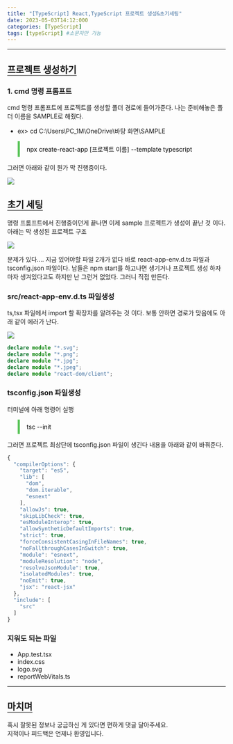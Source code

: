 ```yaml
---
title: "[TypeScript] React,TypeScript 프로젝트 생성&초기세팅"
date: 2023-05-03T14:12:000
categories: [TypeScript]
tags: [typeScript] #소문자만 가능
---
```


---

## <b style="border-bottom:2px solid gray">프로젝트 생성하기</b>

### <b>1. cmd 명령 프롬프트</b>

<span>cmd 명령 프롬프트에 프로젝트를 생성할 폴더 경로에 들어가준다. 나는 준비해놓은 폴더 이름을 SAMPLE로 해줬다.</span><br/>

- ex> cd C:\Users\PC_1M\OneDrive\바탕 화면\SAMPLE

<blockquote style="color:black; padding: 0.5rem 1rem; border-left: 5px solid #5cc55b;">
    <span>npx create-react-app [프로젝트 이름] --template typescript</span>
</blockquote>

<p>그러면 아래와 같이 뭔가 막 진행중이다.</p>

<img src="https://user-images.githubusercontent.com/88264006/235838814-467e3985-2f53-4ef8-b9c9-5f126e81c372.png"/>

## <b style="border-bottom:2px solid gray">초기 세팅</b>

<p>명령 프롬프트에서 진행중이던게 끝나면 이제 sample 프로젝트가 생성이 끝난 것 이다. 아래는 막 생성된 프로젝트 구조</p>

<img src="https://user-images.githubusercontent.com/88264006/235839385-31b50f92-e55d-47da-a5cb-ce3a989ebd80.png"/>

<p>문제가 있다.... 지금 있어야할 파일 2개가 없다 바로 react-app-env.d.ts 파일과 tsconfig.json 파일이다. 남들은 npm start를 하고나면 생기거나 프로젝트 생성 하자마자 생겨있다고도 하지만 난 그런거 없었다. 그러니 직접 만든다.</p>

### <b>src/react-app-env.d.ts 파일생성</b>

<p>ts,tsx 파일에서 import 할 확장자를 알려주는 것 이다. 보통 안하면 경로가 맞음에도 아래 같이 에러가 난다.</p>

<img src="https://user-images.githubusercontent.com/88264006/235840036-506eba54-62fa-4dd1-9c63-3f916ffd00e6.png"/>

```ts
declare module "*.svg";
declare module "*.png";
declare module "*.jpg";
declare module "*.jpeg";
declare module "react-dom/client";
```

### <b>tsconfig.json 파일생성</b>

<p>터미널에 아래 명령어 실행</p>

<blockquote style="color:black; padding: 0.5rem 1rem; border-left: 5px solid #5cc55b;">
    <span>tsc --init</span>
</blockquote>

<p>그러면 프로젝트 최상단에 tsconfig.json 파일이 생긴다 내용을 아래와 같이 바꿔준다.</p>

```ts
{
  "compilerOptions": {
    "target": "es5",
    "lib": [
      "dom",
      "dom.iterable",
      "esnext"
    ],
    "allowJs": true,
    "skipLibCheck": true,
    "esModuleInterop": true,
    "allowSyntheticDefaultImports": true,
    "strict": true,
    "forceConsistentCasingInFileNames": true,
    "noFallthroughCasesInSwitch": true,
    "module": "esnext",
    "moduleResolution": "node",
    "resolveJsonModule": true,
    "isolatedModules": true,
    "noEmit": true,
    "jsx": "react-jsx"
  },
  "include": [
    "src"
  ]
}
```

### <b>지워도 되는 파일</b>

- App.test.tsx
- index.css
- logo.svg
- reportWebVitals.ts

---

## <b style="border-bottom:2px solid gray"><b>마치며</b></b>
<P>혹시 잘못된 정보나 궁금하신 게 있다면 편하게 댓글 달아주세요.<br/>
지적이나 피드백은 언제나 환영입니다.</p>
